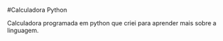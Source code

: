 #Calculadora Python

Calculadora programada em python que criei para aprender mais sobre a linguagem.
